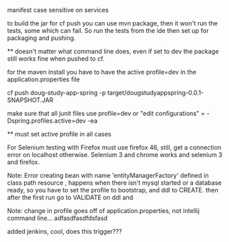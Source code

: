 manifest case sensitive on services


to build the jar for cf push you can use
mvn package, then it won't run the tests, some 
which can fail.  So run the tests from the ide
then set up for packaging and pushing.

** doesn't matter what command line does, even if set to dev the package
still works fine when pushed to cf.

for the maven install you have to have the active profile=dev in
the application.properties file

cf push doug-study-app-spring -p target/dougstudyappspring-0.0.1-SNAPSHOT.JAR

make sure that all junit files use profile=dev or "edit configurations" 
= -Dspring.profiles.active=dev -ea

** must set active profile in all cases


For Selenium testing with Firefox must use firefox 46, still, get a connection
error on localhost otherwise.  Selenium 3 and chrome works and selenium 3 and
firefox.

Note: Error creating bean with name 'entityManagerFactory' defined in class path resource , 
happens when there isn't mysql started or a database ready, so you have to set the profile 
to bootstrap, and ddl to CREATE.  then after the first run go to VALIDATE on ddl
and 

Note: change in profile goes off of application.properties, not intellij command line...
adfasdfasdfdsfasd

added jenkins, cool, does this trigger???